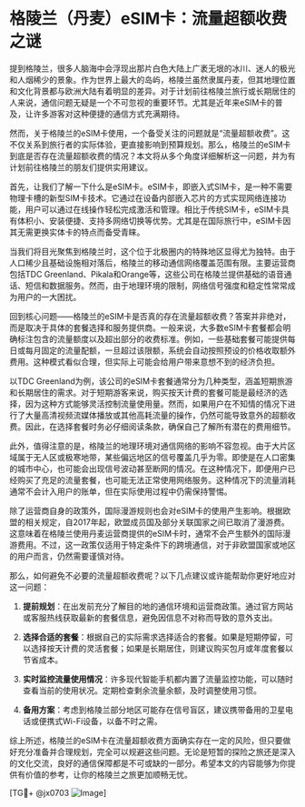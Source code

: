 # 格陵兰（丹麦）eSIM卡：流量超额收费之谜

提到格陵兰，很多人脑海中会浮现出那片白色大陆上广袤无垠的冰川、迷人的极光和人烟稀少的景象。作为世界上最大的岛屿，格陵兰虽然隶属丹麦，但其地理位置和文化背景都与欧洲大陆有着明显的差异。对于计划前往格陵兰旅行或长期居住的人来说，通信问题无疑是一个不可忽视的重要环节。尤其是近年来eSIM卡的普及，让许多游客对这种便捷的通信方式充满期待。

然而，关于格陵兰的eSIM卡使用，一个备受关注的问题就是“流量超额收费”。这不仅关系到旅行者的实际体验，更直接影响到预算规划。那么，格陵兰的eSIM卡到底是否存在流量超额收费的情况？本文将从多个角度详细解析这一问题，并为有计划前往格陵兰的朋友们提供实用建议。

首先，让我们了解一下什么是eSIM卡。eSIM卡，即嵌入式SIM卡，是一种不需要物理卡槽的新型SIM卡技术。它通过在设备内部嵌入芯片的方式实现网络连接功能，用户可以通过在线操作轻松完成激活和管理。相比于传统SIM卡，eSIM卡具有体积小、安装便捷、支持多网络切换等优势。尤其是在国际旅行中，eSIM卡因其无需更换实体卡的特点而备受青睐。

当我们将目光聚焦到格陵兰时，这个位于北极圈内的特殊地区显得尤为独特。由于人口稀少且基础设施相对落后，格陵兰的移动通信网络覆盖范围有限。主要运营商包括TDC Greenland、Pikala和Orange等，这些公司在格陵兰提供基础的语音通话、短信和数据服务。然而，由于地理环境的限制，网络信号强度和稳定性常常成为用户的一大困扰。

回到核心问题——格陵兰的eSIM卡是否真的存在流量超额收费？答案并非绝对，而是取决于具体的套餐选择和服务提供商。一般来说，大多数eSIM卡套餐都会明确标注包含的流量额度以及超出部分的收费标准。例如，一些基础套餐可能提供每日或每月固定的流量配额，一旦超过该限额，系统会自动按照预设的价格收取额外费用。这种模式看似合理，但实际上可能会给用户带来意想不到的经济负担。

以TDC Greenland为例，该公司的eSIM卡套餐通常分为几种类型，涵盖短期旅游和长期居住的需求。对于短期游客来说，购买按天计费的套餐可能是最经济的选择，因为这种方式能够灵活控制流量使用量。然而，如果用户在不知情的情况下进行了大量高清视频流媒体播放或其他高耗流量的操作，仍然可能导致意外的超额收费。因此，在选择套餐时务必仔细阅读条款，确保自己了解所有潜在的费用细节。

此外，值得注意的是，格陵兰的地理环境对通信网络的影响不容忽视。由于大片区域属于无人区或极寒地带，某些偏远地区的信号覆盖几乎为零。即使是在人口密集的城市中心，也可能会出现信号波动甚至断网的情况。在这种情况下，即便用户已经购买了充足的流量套餐，也可能无法正常使用网络服务。这种情况下的流量消耗通常不会计入用户的账单，但在实际使用过程中仍需保持警惕。

除了运营商自身的政策外，国际漫游规则也会对eSIM卡的使用产生影响。根据欧盟的相关规定，自2017年起，欧盟成员国及部分关联国家之间已取消了漫游费。这意味着在格陵兰使用丹麦运营商提供的eSIM卡时，通常不会产生额外的国际漫游费用。不过，这一政策仅适用于特定条件下的跨境通信，对于非欧盟国家或地区的用户而言，仍然需要谨慎对待。

那么，如何避免不必要的流量超额收费呢？以下几点建议或许能帮助你更好地应对这一问题：

1. **提前规划**：在出发前充分了解目的地的通信环境和运营商政策。通过官方网站或客服热线获取最新的套餐信息，避免因信息不对称而导致的意外支出。

2. **选择合适的套餐**：根据自己的实际需求选择适合的套餐。如果是短期停留，可以选择按天计费的灵活套餐；如果是长期居住，则建议购买包月或年度套餐以节省成本。

3. **实时监控流量使用情况**：许多现代智能手机都内置了流量监控功能，可以随时查看当前的使用状况。定期检查剩余流量余额，及时调整使用习惯。

4. **备用方案**：考虑到格陵兰部分地区可能存在信号盲区，建议携带备用的卫星电话或便携式Wi-Fi设备，以备不时之需。

综上所述，格陵兰的eSIM卡在流量超额收费方面确实存在一定的风险，但只要做好充分准备并合理规划，完全可以规避这些问题。无论是短暂的探险之旅还是深入的文化交流，良好的通信保障都是不可或缺的一部分。希望本文的内容能够为你提供有价值的参考，让你的格陵兰之旅更加顺畅无忧。

[TG💪+ @jx0703 ![Image](https://github.com/user-attachments/assets/dbca1d08-cadb-493c-b0ec-ad6f7a83f270)]
